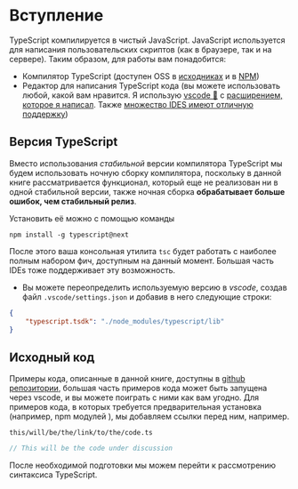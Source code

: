 # Вступление

TypeScript компилируется в чистый JavaScript. JavaScript используется для написания пользовательских скриптов (как в браузере, так и на сервере). Таким образом, для работы вам понадобится:

-   Компилятор TypeScript (доступен OSS в [исходниках](https://github.com/Microsoft/TypeScript/) и в [NPM](https://www.npmjs.com/package/typescript))
-   Редактор для написания TypeScript кода (вы можете использовать любой, какой вам нравится. Я использую [vscode 🌹](https://code.visualstudio.com/) с [расширением, которое я написал](https://marketplace.visualstudio.com/items?itemName=basarat.god). Также [множество IDES имеют отличную поддержку](https://github.com/Microsoft/TypeScript/wiki/TypeScript-Editor-Support))

## Версия TypeScript

Вместо использования _стабильной_ версии компилятора TypeScript мы будем использовать ночную сборку компилятора, поскольку в данной книге рассматривается функционал, который еще не реализован ни в одной стабильной версии, также ночная сборка **обрабатывает больше ошибок, чем стабильный релиз**.

Установить её можно с помощью команды

```
npm install -g typescript@next
```

После этого ваша консольная утилита `tsc` будет работать с наиболее полным набором фич, доступным на данный момент. Большая часть IDEs тоже поддерживает эту возможность.

-   Вы можете переопределить используемую версию в _vscode_, создав файл `.vscode/settings.json` и добавив в него следующие строки:

```json
{
    "typescript.tsdk": "./node_modules/typescript/lib"
}
```

## Исходный код

Примеры кода, описанные в данной книге, доступны в [github репозитории](https://github.com/basarat/typescript-book/), большая часть примеров кода может быть запущена через vscode, и вы можете поиграть с ними как вам угодно. Для примеров кода, в которых требуется предварительная установка (например, npm модулей ), мы добавляем ссылки перед ним, например.

`this/will/be/the/link/to/the/code.ts`

```ts
// This will be the code under discussion
```

После необходимой подготовки мы можем перейти к рассмотрению синтаксиса TypeScript.
